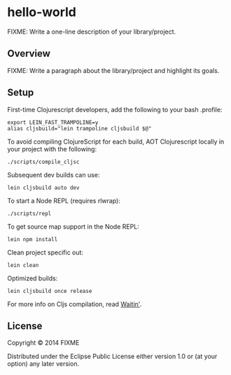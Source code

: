 # hello-world

FIXME: Write a one-line description of your library/project.

## Overview

FIXME: Write a paragraph about the library/project and highlight its goals.

## Setup

First-time Clojurescript developers, add the following to your bash .profile:

    export LEIN_FAST_TRAMPOLINE=y
    alias cljsbuild="lein trampoline cljsbuild $@"

To avoid compiling ClojureScript for each build, AOT Clojurescript locally in your project with the following:

    ./scripts/compile_cljsc

Subsequent dev builds can use:

    lein cljsbuild auto dev

To start a Node REPL (requires rlwrap):

    ./scripts/repl

To get source map support in the Node REPL:

    lein npm install

Clean project specific out:

    lein clean
     
Optimized builds:

    lein cljsbuild once release     

For more info on Cljs compilation, read [Waitin'](http://swannodette.github.io/2014/12/22/waitin/).

## License

Copyright © 2014 FIXME

Distributed under the Eclipse Public License either version 1.0 or (at your option) any later version.
